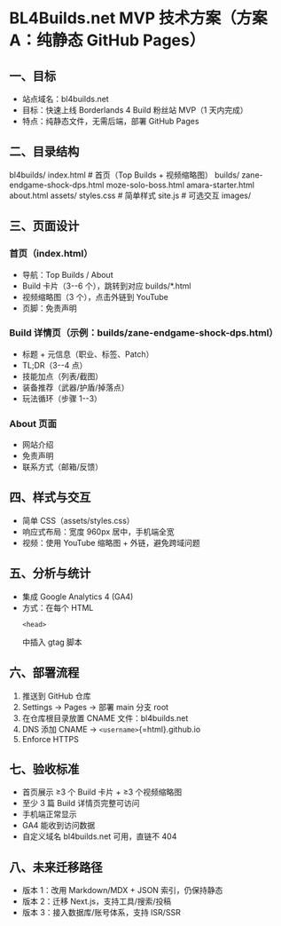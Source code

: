 # BL4Builds.net MVP 技术方案（方案 A：纯静态 GitHub Pages）

## 一、目标

-   站点域名：bl4builds.net
-   目标：快速上线 Borderlands 4 Build 粉丝站 MVP（1 天内完成）
-   特点：纯静态文件，无需后端，部署 GitHub Pages

## 二、目录结构

bl4builds/ index.html \# 首页（Top Builds + 视频缩略图） builds/
zane-endgame-shock-dps.html moze-solo-boss.html amara-starter.html
about.html assets/ styles.css \# 简单样式 site.js \# 可选交互 images/

## 三、页面设计

### 首页（index.html）

-   导航：Top Builds / About
-   Build 卡片（3--6 个），跳转到对应 builds/\*.html
-   视频缩略图（3 个），点击外链到 YouTube
-   页脚：免责声明

### Build 详情页（示例：builds/zane-endgame-shock-dps.html）

-   标题 + 元信息（职业、标签、Patch）
-   TL;DR（3--4 点）
-   技能加点（列表/截图）
-   装备推荐（武器/护盾/掉落点）
-   玩法循环（步骤 1--3）

### About 页面

-   网站介绍
-   免责声明
-   联系方式（邮箱/反馈）

## 四、样式与交互

-   简单 CSS（assets/styles.css）
-   响应式布局：宽度 960px 居中，手机端全宽
-   视频：使用 YouTube 缩略图 + 外链，避免跨域问题

## 五、分析与统计

-   集成 Google Analytics 4 (GA4)
-   方式：在每个 HTML
    ```{=html}
    <head>
    ```
    中插入 gtag 脚本

## 六、部署流程

1.  推送到 GitHub 仓库
2.  Settings → Pages → 部署 main 分支 root
3.  在仓库根目录放置 CNAME 文件：bl4builds.net
4.  DNS 添加 CNAME → `<username>`{=html}.github.io
5.  Enforce HTTPS

## 七、验收标准

-   首页展示 ≥3 个 Build 卡片 + ≥3 个视频缩略图
-   至少 3 篇 Build 详情页完整可访问
-   手机端正常显示
-   GA4 能收到访问数据
-   自定义域名 bl4builds.net 可用，直链不 404

## 八、未来迁移路径

-   版本 1：改用 Markdown/MDX + JSON 索引，仍保持静态
-   版本 2：迁移 Next.js，支持工具/搜索/投稿
-   版本 3：接入数据库/账号体系，支持 ISR/SSR
